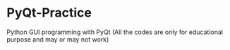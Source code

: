 PyQt-Practice
=============

Python GUI programming with PyQt (All the codes are only for educational purpose and may or may not work) 
